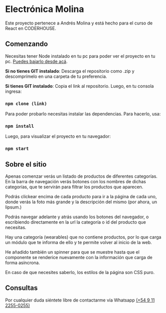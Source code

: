 # Electrónica Molina

Este proyecto pertenece a Andrés Molina y está hecho para el curso de React en CODERHOUSE.

## Comenzando
Necesitas tener Node instalado en tu pc para poder ver el proyecto en tu pc. [Puedes bajarlo desde acá](https://nodejs.org/es/download/).

**Si no tienes GIT instalado**:
Descarga el repositorio como .zip y descomprímelo en una carpeta de tu preferencia.

**Si tienes GIT instalado**:
Copia el link al repositorio. Luego, en tu consola ingresa:

### `npm clone (link)`

Para poder probarlo necesitas instalar las dependencias. Para hacerlo, usa:

### `npm install`

Luego, para visualizar el proyecto en tu navegador:

### `npm start`

## Sobre el sitio

Apenas comenzar verás un listado de productos de diferentes categorías. En la barra de navegación verás botones con los nombres de dichas categorías, que te servirán para filtrar los productos que aparecen.

Podrás clickear encima de cada producto para ir a la página de cada uno, donde verás la foto más grande y la descripción del mismo (por ahora, un lipsum.)

Podrás navegar adelante y atrás usando los botones del navegador, o escribiendo directamente en la url la categoría o id del producto que necesitas.

Hay una categoría (wearables) que no contiene productos, por lo que carga un módulo que te informa de ello y te permite volver al inicio de la web.

He añadido también un spinner para que se muestre hasta que el componente se renderice nuevamente con la información que carga de forma asíncrona.

En caso de que necesites saberlo, los estilos de la página son CSS puro.

## Consultas
Por cualquier duda siéntete libre de contactarme  vía Whatsapp [(+54 9 11 2255-0255)](https://api.whatsapp.com/send?phone=541122550255&text=%C2%A1Hola%21)